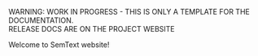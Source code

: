 <p class="jadoc-to-strip">
WARNING: WORK IN PROGRESS - THIS IS ONLY A TEMPLATE FOR THE DOCUMENTATION. <br/>
RELEASE DOCS ARE ON THE PROJECT WEBSITE
</p>

Welcome to SemText website!
